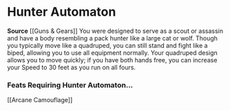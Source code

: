 ﻿---
id: '184'
name: Hunter Automaton
rarity: Common
source: '[[DATABASE/source/Guns & Gears|Guns & Gears]]'
trait: null
type: Heritage

---
# Hunter Automaton

**Source** [[Guns & Gears]]
You were designed to serve as a scout or assassin and have a body resembling a pack hunter like a large cat or wolf. Though you typically move like a quadruped, you can still stand and fight like a biped, allowing you to use all equipment normally. Your quadruped design allows you to move quickly; if you have both hands free, you can increase your Speed to 30 feet as you run on all fours.

### Feats Requiring Hunter Automaton...

[[Arcane Camouflage]]